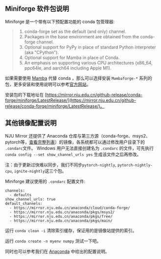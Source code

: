 ## Miniforge 软件包说明

Miniforge 是一个带有以下预配置功能的 conda 包管理器:

> 1. conda-forge set as the default (and only) channel.
> 2. Packages in the base environment are obtained from the conda-forge channel.
> 3. Optional support for PyPy in place of standard Python interpreter (aka "CPython").
> 4. Optional support for Mamba in place of Conda.
> 5. An emphasis on supporting various CPU architectures (x86_64, ppc64le, and aarch64 including Apple M1).

如果需要使用 [Mamba](https://github.com/mamba-org/mamba) 代替 conda ，那么可以选择安装 `Mambaforge-*` 系列的包，更多安装和使用说明可以参考[官方网站](https://github.com/conda-forge/miniforge)。

安装包的下载地址在 [https://mirror.nju.edu.cn/github-release/conda-forge/miniforge/LatestRelease/](https://mirror.nju.edu.cn/github-release/conda-forge/miniforge/LatestRelease/)。

## 其他镜像配置说明

NJU Mirror 还提供了 Anaconda 仓库与第三方源（conda-forge、msys2、pytorch等，[查看完整列表](https://mirror.nju.edu.cn/anaconda/cloud/)）的镜像，各系统都可以通过修改用户目录下的 `.condarc`文件。
Windows 用户无法直接创建名为 `.condarc` 的文件，可先执行 `conda config --set show_channel_urls yes` 生成该文件之后再修改。

注：由于更新过快难以同步，我们不同步`pytorch-nightly`, `pytorch-nightly-cpu`, `ignite-nightly`这三个包。

Miniforge 建议使用的 `.condarc` 配置文件:

```
channels:
  - defaults
show_channel_urls: true
default_channels:
  - https://mirror.nju.edu.cn/anaconda/cloud/conda-forge/
  - https://mirror.nju.edu.cn/anaconda/pkgs/msys2/
  - https://mirror.nju.edu.cn/anaconda/pkgs/free/
  - https://mirror.nju.edu.cn/anaconda/pkgs/main/
```

运行 `conda clean -i` 清除索引缓存，保证用的是镜像站提供的索引。

运行 `conda create -n myenv numpy` 测试一下吧。

同时也可以参考我们在 [Anaconda](https://mirror.nju.edu.cn/help/anaconda) 中给出的配置说明。


